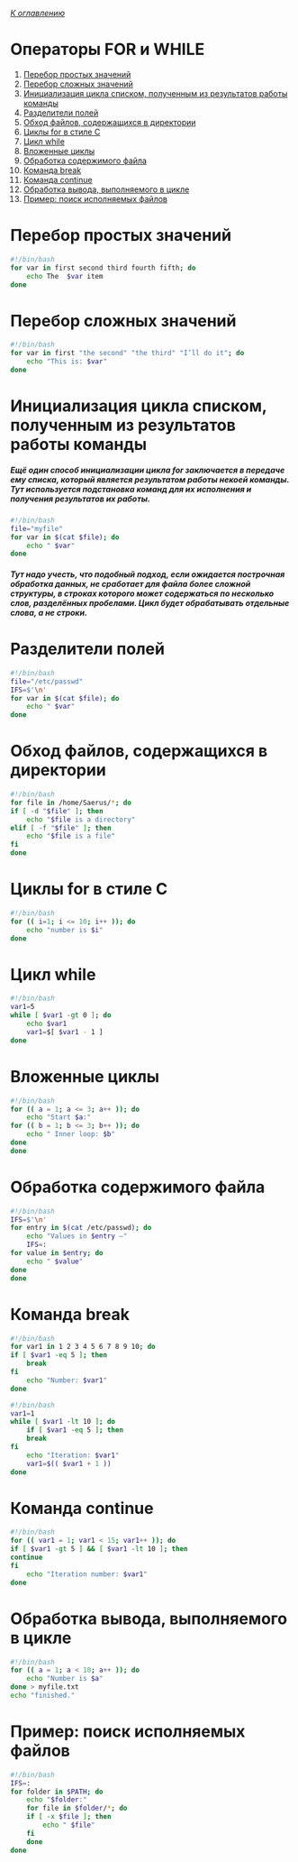 *[К оглавлению](index.md)*
# Операторы FOR и WHILE

1. [Перебор простых значений](#перебор-простых-значений)
2. [Перебор сложных значений](#перебор-сложных-значений)
3. [Инициализация цикла списком, полученным из результатов работы команды](#инициализация-цикла-списком-полученным-из-результатов-работы-команды)
4. [Разделители полей](#разделители-полей)
5. [Обход файлов, содержащихся в директории]()
6. [Циклы for в стиле C](#циклы-for-в-стиле-c)
7. [Цикл while](#цикл-while)
8. [Вложенные циклы](#вложенные-циклы)
9. [Обработка содержимого файла](#обработка-содержимого-файла)
10. [Команда break](#команда-break)
11. [Команда continue](#команда-continue)
12. [Обработка вывода, выполняемого в цикле](#обработка-вывода-выполняемого-в-цикле)
13. [Пример: поиск исполняемых файлов](#пример-поиск-исполняемых-файлов)


# Перебор простых значений
```Bash
#!/bin/bash
for var in first second third fourth fifth; do
    echo The  $var item
done
```

# Перебор сложных значений
```Bash
#!/bin/bash
for var in first "the second" "the third" "I’ll do it"; do
    echo "This is: $var"
done
```
# Инициализация цикла списком, полученным из результатов работы команды

##### Ещё один способ инициализации цикла for заключается в передаче ему списка, который является результатом работы некоей команды. Тут используется подстановка команд для их исполнения и получения результатов их работы.

```Bash
#!/bin/bash
file="myfile"
for var in $(cat $file); do
    echo " $var"
done
```
##### Тут надо учесть, что подобный подход, если ожидается построчная обработка данных, не сработает для файла более сложной структуры, в строках которого может содержаться по несколько слов, разделённых пробелами. Цикл будет обрабатывать отдельные слова, а не строки. 

# Разделители полей
```Bash
#!/bin/bash
file="/etc/passwd"
IFS=$'\n'
for var in $(cat $file); do
    echo " $var"
done
```

# Обход файлов, содержащихся в директории
```Bash
#!/bin/bash
for file in /home/Saerus/*; do
if [ -d "$file" ]; then
    echo "$file is a directory"
elif [ -f "$file" ]; then
    echo "$file is a file"
fi
done
```

# Циклы for в стиле C
```Bash
#!/bin/bash
for (( i=1; i <= 10; i++ )); do
    echo "number is $i"
done
```

# Цикл while
```Bash
#!/bin/bash
var1=5
while [ $var1 -gt 0 ]; do
    echo $var1
    var1=$[ $var1 - 1 ]
done
```

# Вложенные циклы
```Bash
#!/bin/bash
for (( a = 1; a <= 3; a++ )); do
    echo "Start $a:"
for (( b = 1; b <= 3; b++ )); do
    echo " Inner loop: $b"
done
done
```

# Обработка содержимого файла
```Bash
#!/bin/bash
IFS=$'\n'
for entry in $(cat /etc/passwd); do
    echo "Values in $entry –"
    IFS=:
for value in $entry; do
    echo " $value"
done
done
```

# Команда break
```Bash
#!/bin/bash
for var1 in 1 2 3 4 5 6 7 8 9 10; do
if [ $var1 -eq 5 ]; then
    break
fi
    echo "Number: $var1"
done
```
```Bash
#!/bin/bash
var1=1
while [ $var1 -lt 10 ]; do
    if [ $var1 -eq 5 ]; then
    break
fi
    echo "Iteration: $var1"
    var1=$(( $var1 + 1 ))
done
```

# Команда continue
```Bash
#!/bin/bash
for (( var1 = 1; var1 < 15; var1++ )); do
if [ $var1 -gt 5 ] && [ $var1 -lt 10 ]; then
continue
fi
    echo "Iteration number: $var1"
done
```

# Обработка вывода, выполняемого в цикле
```Bash
#!/bin/bash
for (( a = 1; a < 10; a++ )); do
    echo "Number is $a"
done > myfile.txt
echo "finished."
```

# Пример: поиск исполняемых файлов
```Bash
#!/bin/bash
IFS=:
for folder in $PATH; do
    echo "$folder:"
    for file in $folder/*; do
    if [ -x $file ]; then
        echo " $file"
    fi
    done
done
```
